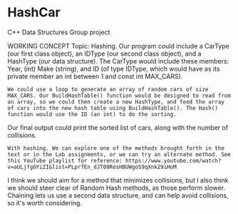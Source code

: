 # HashCar
C++ Data Structures Group project

WORKING CONCEPT
	Topic: Hashing. Our program could include a CarType (our first class object), an IDType (our second class object), and a HashType (our data structure). The CarType would include these members: Year, (int) Make (string), and ID (of type IDType, which would have as its private member an int between 1 and const int MAX_CARS).

	We could use a loop to generate an array of random cars of size MAX_CARS. Our BuildHashTable() function would be designed to read from an array, so we could then create a new HashType, and feed the array of cars into the new hash table using BuildHashTable(). The Hash() function would use the ID (an int) to do the sorting.
Our final output could print the sorted list of cars, along with the number of collisions.
 
	With hashing. We can explore one of the methods brought forth in the text or in the Lab assignments, or we can try an alternate method. See this YouTube playlist for reference: https://www.youtube.com/watch?v=aULjfgOYiZI&list=PLprfEn_dJT08ResHBUWgoS9qXnk29iHoM

I think we should aim for a method that minimizes collisions, but I also think we should steer clear of Random Hash methods, as those perform slower. Chaining lets us use a second data structure, and can help avoid collisions, so it's worth considering.
